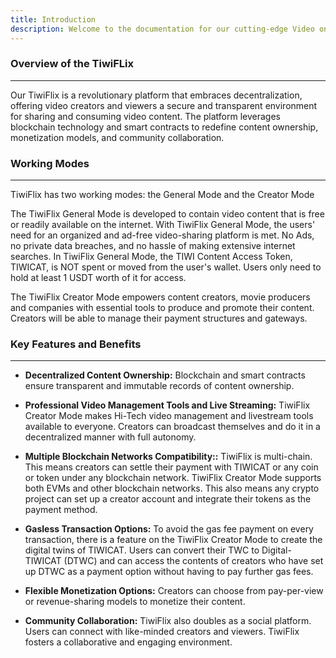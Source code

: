 ```yaml
---
title: Introduction
description: Welcome to the documentation for our cutting-edge Video on Demand (VOD) Decentralized Application (DApp), TiwiFlix. This comprehensive guide is designed to provide users with detailed information on how to navigate and maximize the features of our decentralized video streaming platform.
---
```


### Overview of the TiwiFLix

---

Our TiwiFlix is a revolutionary platform that embraces decentralization, offering video creators and viewers a secure and transparent environment for sharing and consuming video content. The platform leverages blockchain technology and smart contracts to redefine content ownership, monetization models, and community collaboration.

### Working Modes

---
TiwiFlix has two working modes: the General Mode and the Creator Mode

The TiwiFlix General Mode is developed to contain video content that is free or readily available on the internet. With TiwiFlix General Mode, the users' need for an organized and ad-free video-sharing platform is met. No Ads, no private data breaches, and no hassle of making extensive internet searches. In TiwiFlix General Mode, the TIWI Content Access Token, TIWICAT, is NOT spent or moved from the user's wallet. Users only need to hold at least 1 USDT worth of it for access.

The TiwiFlix Creator Mode empowers content creators, movie producers and companies with essential tools to produce and promote their content. Creators will be able to manage their payment structures and gateways.

### Key Features and Benefits

---

- **Decentralized Content Ownership:** Blockchain and smart contracts ensure transparent and immutable records of content ownership.
- **Professional Video Management Tools and Live Streaming:** TiwiFlix Creator Mode makes Hi-Tech video management and livestream tools available to everyone. Creators can broadcast themselves and do it in a decentralized manner with full autonomy.
- **Multiple Blockchain Networks Compatibility::** TiwiFlix is multi-chain. This means creators can settle their payment with TIWICAT or any coin or token under any blockchain network. TiwiFlix Creator Mode supports both EVMs and other blockchain networks. This also means any crypto project can set up a creator account and integrate their tokens as the payment method.

- **Gasless Transaction Options:** To avoid the gas fee payment on every transaction, there is a feature on the TiwiFlix Creator Mode to create the digital twins of TIWICAT. Users can convert their TWC to Digital-TIWICAT (DTWC) and can access the contents of creators who have set up DTWC as a payment option without having to pay further gas fees.

- **Flexible Monetization Options:** Creators can choose from pay-per-view or revenue-sharing models to monetize their content.
- **Community Collaboration:** TiwiFlix also doubles as a social platform. Users can connect with like-minded creators and viewers. TiwiFlix fosters a collaborative and engaging environment.
